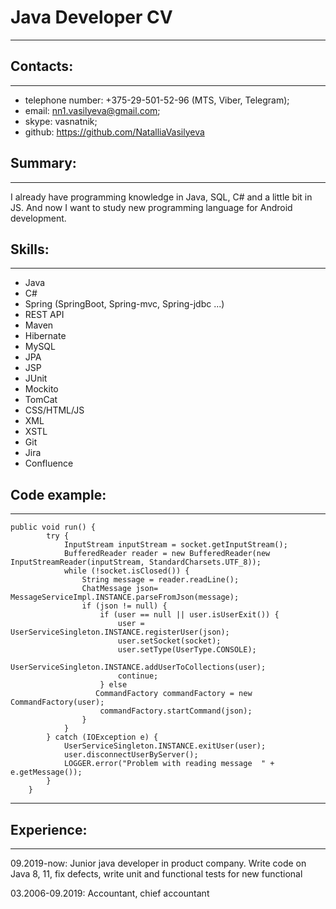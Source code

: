 # __Java Developer CV__
---

## __Contacts:__
---

* telephone number: +375-29-501-52-96 (MTS, Viber, Telegram);
* email: nn1.vasilyeva@gmail.com;
* skype: vasnatnik;
* github: https://github.com/NatalliaVasilyeva

## __Summary:__
---

I already have programming knowledge in Java, SQL, C# and a little bit in JS.  And now I want to study new programming language for Android development. 

## __Skills:__
---

- Java
- C#
- Spring (SpringBoot, Spring-mvc, Spring-jdbc ...)
- REST API
- Maven
- Hibernate
- MySQL
- JPA
- JSP
- JUnit
- Mockito
- TomCat
- CSS/HTML/JS
- XML
- XSTL
- Git
- Jira
- Confluence

## __Code example:__
---

```
public void run() {
        try {
            InputStream inputStream = socket.getInputStream();
            BufferedReader reader = new BufferedReader(new InputStreamReader(inputStream, StandardCharsets.UTF_8));
            while (!socket.isClosed()) {
                String message = reader.readLine();
                ChatMessage json= MessageServiceImpl.INSTANCE.parseFromJson(message);
                if (json != null) {
                    if (user == null || user.isUserExit()) {
                        user = UserServiceSingleton.INSTANCE.registerUser(json);
                        user.setSocket(socket);
                        user.setType(UserType.CONSOLE);
                        UserServiceSingleton.INSTANCE.addUserToCollections(user);
                        continue;
                    } else
                   CommandFactory commandFactory = new CommandFactory(user);
                    commandFactory.startCommand(json);
                }
            }
        } catch (IOException e) {
            UserServiceSingleton.INSTANCE.exitUser(user);
            user.disconnectUserByServer();
            LOGGER.error("Problem with reading message  " + e.getMessage());
        }
    }
```
---

## __Experience:__
---

09.2019-now:
 Junior java developer in product company. Write code on Java 8, 11, fix defects, write unit and functional tests for new functional

03.2006-09.2019:
 Accountant, chief accountant